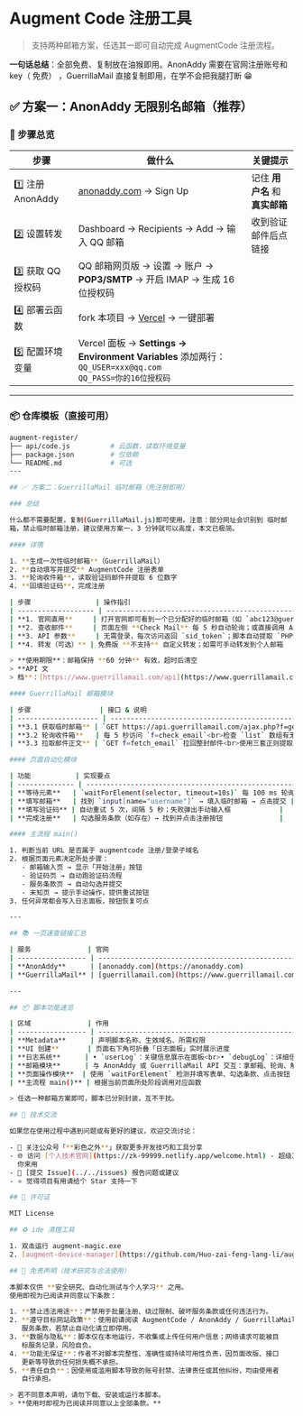 # Augment Code 注册工具

> 支持两种邮箱方案，任选其一即可自动完成 AugmentCode 注册流程。

**一句话总结**：全部免费、复制放在油猴即用。AnonAddy 需要在官网注册账号和 key（
免费） ，GuerrillaMail 直接复制即用，在学不会把我腿打断 😁

## ✅ 方案一：AnonAddy 无限别名邮箱（推荐）

### 🔧 步骤总览

| 步骤              | 做什么                                                                                                            | 关键提示                        |
| ----------------- | ----------------------------------------------------------------------------------------------------------------- | ------------------------------- |
| 1️⃣ 注册 AnonAddy  | [anonaddy.com](https://anonaddy.com) → Sign Up                                                                    | 记住 **用户名** 和 **真实邮箱** |
| 2️⃣ 设置转发       | Dashboard → Recipients → Add → 输入 QQ 邮箱                                                                       | 收到验证邮件后点链接            |
| 3️⃣ 获取 QQ 授权码 | QQ 邮箱网页版 → 设置 → 账户 → **POP3/SMTP** → 开启 IMAP → 生成 16 位授权码                                        |                                 |
| 4️⃣ 部署云函数     | fork 本项目 → [Vercel](https://vercel.com/) → 一键部署                                                            |
| 5️⃣ 配置环境变量   | Vercel 面板 → **Settings → Environment Variables** 添加两行：<br>`QQ_USER=xxx@qq.com`<br>`QQ_PASS=你的16位授权码` |

---

### 📦 仓库模板（直接可用）

```bash
augment-register/
├── api/code.js          # 云函数，读取环境变量
├── package.json         # 仅依赖
└── README.md            # 可选
---

## ✅ 方案二：GuerrillaMail 临时邮箱（免注册即用）

### 总结

什么都不需要配置，复制(GuerrillaMail.js)即可使用。注意：部分网址会识别到 临时邮
箱，禁止临时邮箱注册，建议使用方案一，3 分钟就可以高度，本文已极简。

#### 详情

1. **生成一次性临时邮箱**（GuerrillaMail）
2. **自动填写并提交** AugmentCode 注册表单
3. **轮询收件箱**，读取验证码邮件并提取 6 位数字
4. **回填验证码**，完成注册

| 步骤                | 操作指引                                                                                                                          | 直达链接                                                                                                                 |
| ------------------- | --------------------------------------------------------------------------------------------------------------------------------- | ------------------------------------------------------------------------------------------------------------------------ |
| **1. 官网直用**     | 打开官网即可看到一个已分配好的临时邮箱（如 `abc123@guerrillamail.com`）                                                           | [https://www.guerrillamail.com](https://www.guerrillamail.com)                                                           |
| **2. 查收邮件**     | 页面左侧 **Check Mail** 每 5 秒自动轮询；或直接调用 API：<br>`https://api.guerrillamail.com/ajax.php?f=check_email&sid_token=xxx` | [https://api.guerrillamail.com/ajax.php?f=get_email_address](https://api.guerrillamail.com/ajax.php?f=get_email_address) |
| **3. API 参数**     | 无需登录，每次访问返回 `sid_token`；脚本自动提取 `PHPSESSID` Cookie；邮箱 60 分钟后失效                                           | —                                                                                                                        |
| **4. 转发（可选）** | 免费版 **不支持** 自定义转发；如需可手动转发到个人邮箱                                                                            | —                                                                                                                        |

> **使用期限**：邮箱保持 **60 分钟** 有效，超时后清空
> **API 文
> 档**：[https://www.guerrillamail.com/api](https://www.guerrillamail.com/api)

#### GuerrillaMail 邮箱模块

| 步骤                 | 接口 & 说明                                                                                                                       |
| -------------------- | --------------------------------------------------------------------------------------------------------------------------------- |
| **3.1 获取临时邮箱** | `GET https://api.guerrillamail.com/ajax.php?f=get_email_address`<br>解析 `email_addr` 字段，同时记录 `PHPSESSID` Cookie           |
| **3.2 轮询收件箱**   | 每 5 秒访问 `f=check_email`<br>检查 `list` 数组有无新邮件，返回最新 `mail_id`                                                     |
| **3.3 拉取邮件正文** | `GET f=fetch_email` 拉回整封邮件<br>使用三套正则提取 6 位数字验证码：<br>• 纯文本：`/\b\d{6}\b/`<br>• HTML 标签包裹<br>• 宽松匹配 |

#### 页面自动化模块

| 功能           | 实现要点                                                |
| -------------- | ------------------------------------------------------- |
| **等待元素**   | `waitForElement(selector, timeout=10s)` 每 100 ms 轮询  |
| **填写邮箱**   | 找到 `input[name="username"]` → 填入临时邮箱 → 点击提交 |
| **填写验证码** | 自动重试 5 次，间隔 5 秒；失败弹出手动输入框            |
| **完成注册**   | 勾选服务条款（如存在）→ 找到并点击注册按钮              |

#### 主流程 main()

1. 判断当前 URL 是否属于 augmentcode 注册/登录子域名
2. 根据页面元素决定所处步骤：
   - 邮箱输入页 → 显示「开始注册」按钮
   - 验证码页 → 自动跑验证码流程
   - 服务条款页 → 自动勾选并提交
   - 未知页 → 提示手动操作，提供重试按钮
3. 任何异常都会写入日志面板，按钮恢复可点

---

## 📚 一页速查链接汇总

| 服务              | 官网                                               | 注册 / 配置页                                                | API 文档                                                   |
| ----------------- | -------------------------------------------------- | ------------------------------------------------------------ | ---------------------------------------------------------- |
| **AnonAddy**      | [anonaddy.com](https://anonaddy.com)               | [app.addy.io/settings/api](https://app.addy.io/settings/api) | [docs.anonaddy.com/api](https://docs.anonaddy.com/api)     |
| **GuerrillaMail** | [guerrillamail.com](https://www.guerrillamail.com) | 无需注册，即开即用                                           | [guerrillamail.com/api](https://www.guerrillamail.com/api) |

---

## 📦 脚本功能速览

| 区域              | 作用                                                                       |
| ----------------- | -------------------------------------------------------------------------- |
| **Metadata**      | 声明脚本名称、生效域名、所需权限                                           |
| **UI 创建**       | 页面右下角可折叠「日志面板」实时展示进度                                   |
| **日志系统**      | • `userLog`：关键信息展示在面板<br>• `debugLog`：详细信息输出到 F12 控制台 |
| **邮箱模块**      | 与 AnonAddy 或 GuerrillaMail API 交互：拿邮箱、轮询、解析验证码            |
| **页面操作模块**  | 使用 `waitForElement` 检测并填写表单、勾选条款、点击按钮                   |
| **主流程 main()** | 根据当前页面所处阶段调用对应函数                                           |

> 任选一种邮箱方案即可，脚本已分别封装，互不干扰。

## 🤝 技术交流

如果您在使用过程中遇到问题或有更好的建议，欢迎交流讨论：

- 📱 关注公众号「**彩色之外**」获取更多开发技巧和工具分享
- 🌐 访问 [个人技术官网](https://zk-99999.netlify.app/welcome.html) - 超级工具等
  你来用
- 🐛 [提交 Issue](../../issues) 报告问题或建议
- ⭐ 觉得项目有用请给个 Star 支持一下

## 📄 许可证

MIT License

## ♻️ ide 清理工具

1. 双击运行 augment-magic.exe
2. [augment-device-manager](https://github.com/Huo-zai-feng-lang-li/augment-device-manager)

## 📜 免责声明（技术研究与合法使用）

本脚本仅供 **安全研究、自动化测试与个人学习** 之用。
使用即视为已阅读并同意以下条款：

1. **禁止违法用途**：严禁用于批量注册、绕过限制、破坏服务条款或任何违法行为。
2. **遵守目标网站政策**：使用前请阅读 AugmentCode / AnonAddy / GuerrillaMail 的
   服务条款，若禁止自动化请立即停用。
3. **数据与隐私**：脚本仅在本地运行，不收集或上传任何用户信息；网络请求可能被目
   标服务记录，风险自负。
4. **功能无保证**：作者不对脚本完整性、准确性或持续可用性负责，因页面改版、接口
   更新等导致的任何损失概不承担。
5. **责任自负**：因使用或滥用脚本导致的账号封禁、法律责任或其他纠纷，均由使用者
   自行承担。

> 若不同意本声明，请勿下载、安装或运行本脚本。
> **使用时即视为已阅读并同意以上全部条款。**
```

